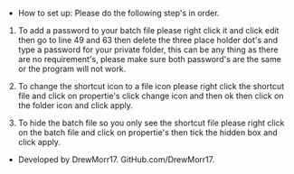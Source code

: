 - How to set up:   Please do the following step's in order.

1) To add a password to your batch file please right click it and click edit then go to line 49 and 63 then delete the three place holder dot's and type a password for your private folder, this can be any thing as there are no requirement's, please make sure both password's are the same or the program will not work.

2) To change the shortcut icon to a file icon please right click the shortcut file and click on propertie's click change icon and then ok then click on the folder icon and click apply.

3) To hide the batch file so you only see the shortcut file please right click on the batch file and click on propertie's then tick the hidden box and click apply.

- Developed by DrewMorr17.   GitHub.com/DrewMorr17.
